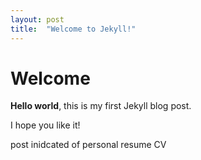 ```yaml
---
layout: post
title:  "Welcome to Jekyll!"
---
```


# Welcome

**Hello world**, this is my first Jekyll blog post.

I hope you like it!

post inidcated of personal resume CV
